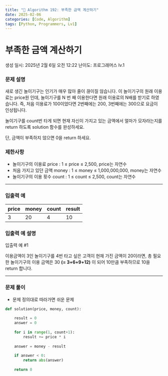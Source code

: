 ```yaml
---
title: "🧠 Algorithm 192: 부족한 금액 계산하기"
date: 2025-02-06
categories: [Code, Algorithm]
tags: [Python, Programmers, Lv1]
---
```


# 부족한 금액 계산하기

생성 일시: 2025년 2월 6일 오전 12:22
난이도: 프로그래머스 lv.1

### **문제 설명**

새로 생긴 놀이기구는 인기가 매우 많아 줄이 끊이질 않습니다. 이 놀이기구의 원래 이용료는 price원 인데, 놀이기구를 N 번 째 이용한다면 원래 이용료의 N배를 받기로 하였습니다. 즉, 처음 이용료가 100이었다면 2번째에는 200, 3번째에는 300으로 요금이 인상됩니다.

놀이기구를 count번 타게 되면 현재 자신이 가지고 있는 금액에서 얼마가 모자라는지를 return 하도록 solution 함수를 완성하세요.

단, 금액이 부족하지 않으면 0을 return 하세요.

### 제한사항

- 놀이기구의 이용료 price : 1 ≤ price ≤ 2,500, price는 자연수
- 처음 가지고 있던 금액 money : 1 ≤ money ≤ 1,000,000,000, money는 자연수
- 놀이기구의 이용 횟수 count : 1 ≤ count ≤ 2,500, count는 자연수

---

### 입출력 예

| price | money | count | result |
| --- | --- | --- | --- |
| 3 | 20 | 4 | 10 |

### 입출력 예 설명

입출력 예 #1

이용금액이 3인 놀이기구를 4번 타고 싶은 고객이 현재 가진 금액이 20이라면, 총 필요한 놀이기구의 이용 금액은 30 **(= 3+6+9+12)** 이 되어 10만큼 부족하므로 10을 return 합니다.

---

### 문제 풀이

- 문제 정의대로 따라가면 쉬운 문제

```python
def solution(price, money, count):
    
    result = 0
    answer = 0
    
    for i in range(1, count+1):
        result += price * i
        
    answer = money - result
    
    if answer < 0:
        return abs(answer)
    
    return 0
```